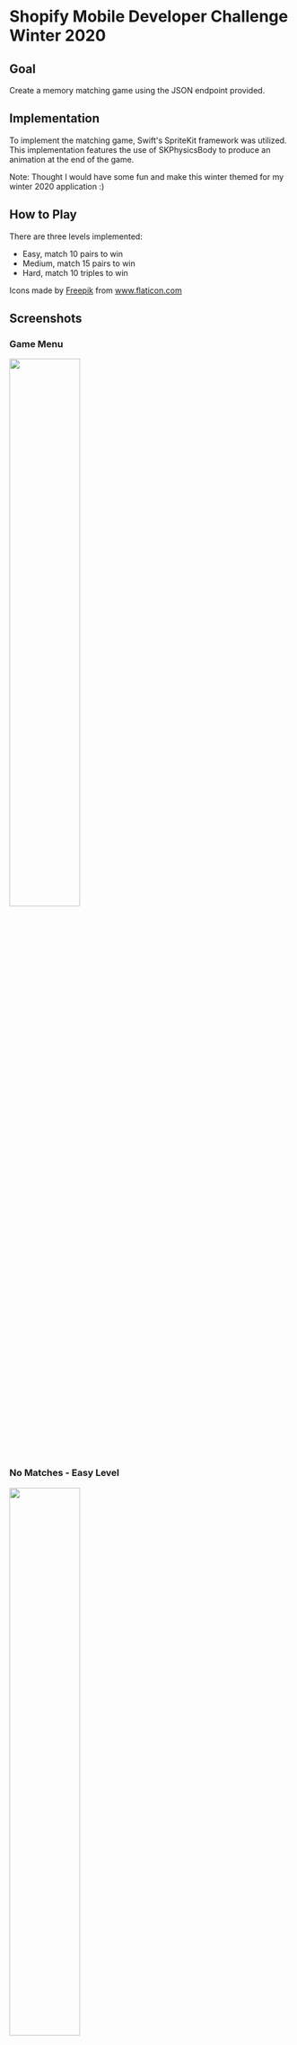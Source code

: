 # Shopify Mobile Developer Challenge Winter 2020
## Goal
Create a memory matching game using the JSON endpoint provided. 
## Implementation
To implement the matching game, Swift's SpriteKit framework was utilized. This implementation features the use of SKPhysicsBody to produce an animation at the end of the game. 

Note: Thought I would have some fun and make this winter themed for my winter 2020 application :)
## How to Play
There are three levels implemented:
- Easy, match 10 pairs to win
- Medium, match 15 pairs to win
- Hard, match 10 triples to win
<div>Icons made by <a href="https://www.flaticon.com/authors/freepik" title="Freepik">Freepik</a> from <a href="https://www.flaticon.com/"title="Flaticon">www.flaticon.com</a></div>

## Screenshots
### Game Menu
<img src="https://github.com/nicolenowicki/Shopify-Mobile-Developer-Challenge-Winter-2020/blob/master/AppImages/Simulator%20Screen%20Shot%20-%20iPhone%207%20-%202019-09-17%20at%2010.26.55.png" alt=""
	title="Game Menu" width="50%" height="50%"/>
### No Matches - Easy Level
<img src="https://github.com/nicolenowicki/Shopify-Mobile-Developer-Challenge-Winter-2020/blob/master/AppImages/Simulator%20Screen%20Shot%20-%20iPhone%207%20-%202019-09-17%20at%2010.23.51.png" alt=""
	title="No Matches - Easy Level" width="50%" height="50%"/>
### Some Matches - Easy Level
  <img src="https://github.com/nicolenowicki/Shopify-Mobile-Developer-Challenge-Winter-2020/blob/master/AppImages/Simulator%20Screen%20Shot%20-%20iPhone%207%20-%202019-09-17%20at%2010.24.21.png" alt=""
	title="Some Matches - Easy Level" width="50%" height="50%"/>
### User Wins
<img src="https://github.com/nicolenowicki/Shopify-Mobile-Developer-Challenge-Winter-2020/blob/master/AppImages/Simulator%20Screen%20Shot%20-%20iPhone%207%20-%202019-09-17%20at%2010.24.54.png" alt=""
	title="Some Matches - Easy Level" width="50%" height="50%"/>
	
* Note: snowflakes are animated	
### No Matches - Medium & Hard Level
  <img src="https://github.com/nicolenowicki/Shopify-Mobile-Developer-Challenge-Winter-2020/blob/master/AppImages/Simulator%20Screen%20Shot%20-%20iPhone%207%20-%202019-09-17%20at%2010.25.13.png" alt=""
	title="No Matches - Medium & Hard Level" width="50%" height="50%"/>   
### Some Matches - Medium Level
  <img src="https://github.com/nicolenowicki/Shopify-Mobile-Developer-Challenge-Winter-2020/blob/master/AppImages/Simulator%20Screen%20Shot%20-%20iPhone%207%20-%202019-09-17%20at%2010.25.37.png" alt=""
	title="Some Matches - Medium Level" width="50%" height="50%"/>
### Some Matches - Hard Level
  <img src="https://github.com/nicolenowicki/Shopify-Mobile-Developer-Challenge-Winter-2020/blob/master/AppImages/Simulator%20Screen%20Shot%20-%20iPhone%207%20-%202019-09-17%20at%2010.26.44.png" alt=""
	title="Some Matches - Hard Level" width="50%" height="50%"/>
